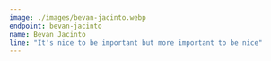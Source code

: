 ```yaml
---
image: ./images/bevan-jacinto.webp
endpoint: bevan-jacinto
name: Bevan Jacinto
line: "It's nice to be important but more important to be nice"
---
```


